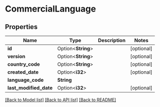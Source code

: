 # CommercialLanguage

## Properties

Name | Type | Description | Notes
------------ | ------------- | ------------- | -------------
**id** | Option<**String**> |  | [optional]
**version** | Option<**String**> |  | [optional]
**country_code** | Option<**String**> |  | [optional]
**created_date** | Option<**i32**> |  | [optional]
**language_code** | **String** |  | 
**last_modified_date** | Option<**i32**> |  | [optional]

[[Back to Model list]](../README.md#documentation-for-models) [[Back to API list]](../README.md#documentation-for-api-endpoints) [[Back to README]](../README.md)



